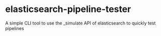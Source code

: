 # elasticsearch-pipeline-tester
A simple CLI tool to use the _simulate API of elasticsearch to quickly test pipelines
